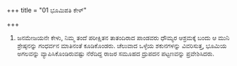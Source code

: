 +++
title = "01 ಭೂಮಿಪತಿ ಕೇಳ್"

+++
1. ಜನಮೇಜಯನೇ ಕೇಳು, ನಿಮ್ಮ ತಂದೆ ಪರೀಕ್ಷಿತನ ತಾತಂದಿರಾದ ಪಾಂಡವರು ಧೌಮ್ಯರ ಆಶ್ರಮಕ್ಕೆ ಬಂದು ಆ ಮುನಿ ಶ್ರೇಷ್ಠನನ್ನು ಗಂಧರ್ವನ ಮಾತಿನಂತೆ ಕೂಡಿಕೊಂಡರು. ಚೆಲುವಾದ ಒಳ್ಳೆಯ ಶಕುನಗಳನ್ನು ವಿವರಿಸುತ್ತ, ಭೂಮಿಯ ಅಗಲವನ್ನು ವ್ಯಾಪಿಸಿಕೊಂಡಿರುವಷ್ಟು ನೆರೆದಿದ್ದ ರಾಜರ ಸಮೂಹದ ದ್ರುಪದನ ಪಟ್ಟಣವನ್ನು ಪ್ರವೇಶಿಸಿದರು.